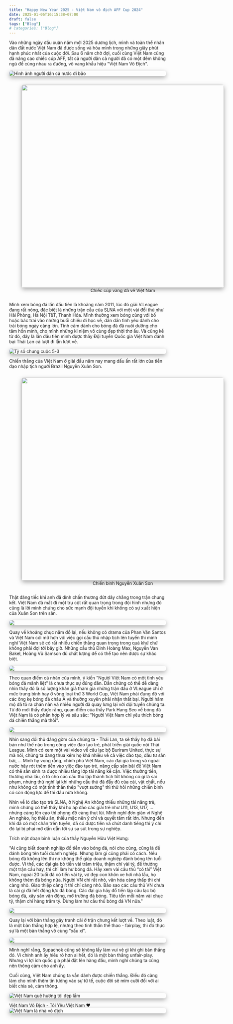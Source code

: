```yaml
---
title: "Happy New Year 2025 - Việt Nam vô địch AFF Cup 2024"
date: 2025-01-06T16:15:38+07:00
draft: false
tags: ["Blog"]
# categories: ["Blog"]
---
```


<style>
img {
    box-shadow: rgba(0, 0, 0, 0.35) 0px 5px 15px;
    border-radius: 6px;
    display: block; 
    margin-left: auto; 
    margin-right: auto;
}
</style>

Vào những ngày đầu xuân năm mới 2025 dương lịch, mình và toàn thể nhân dân đất nước Việt Nam đã được sống và hòa mình trong những giây phút hạnh phúc nhất của cuộc đời. Sau 6 năm chờ đợi, cuối cùng Việt Nam cũng đã nâng cao chiếc cúp AFF, tất cả người dân cả người đã có một đêm không ngủ để cùng nhau ra đường, vô vang khẩu hiệu "Việt Nam Vô Địch".  

![](./1.jpg "Hình ảnh người dân cả nước đi bão")

<!-- <img src="./1.jpg" style="display: block; margin-left: auto; margin-right: auto;"> -->

<div style="text-align: center;">
    <figure style="display: inline-block; text-align: center;">
        <img src="./2.jpg" style="height: 5 rem; width: 650px; max-width: 100%;" alt="">
        <figcaption>Chiếc cúp vàng đã về Việt Nam</figcaption>
    </figure>
</div>


<!-- <img src="./2.jpg" style="display: block; margin-left: auto; margin-right: auto;"> -->

Mình xem bóng đá lần đầu tiên là khoảng năm 2011, lúc đó giải V.League đang rất nóng, đặc biệt là những trận cầu của SLNA với một vài đối thủ như Hải Phòng, Hà Nội T&T, Thanh Hóa. Mình thường xem bóng cùng với bố hoặc bác trai vào những buổi chiều đi học về, dần dần tình yêu dành cho trái bóng ngày càng lớn. Tình cảm dành cho bóng đá đã nuôi dưỡng cho tâm hồn mình, cho mình những kỉ niệm vô cùng đẹp thời thơ ấu. 
Và cũng kể từ đó, đây là lần đầu tiên mình được thấy Đội tuyển Quốc gia Việt Nam đánh bại Thái Lan cả lượt đi lẫn lượt về. 

![](./4.jpg "Tỷ số chung cuộc 5-3")

<!-- <img src="./4.jpg" style="display: block; margin-left: auto; margin-right: auto;"> -->

Chiến thắng của Việt Nam ở giải đấu năm nay mang dấu ấn rất lớn của tiền đạo nhập tịch người Brazil Nguyễn Xuân Son. 

<div style="text-align: center;">
    <figure style="display: inline-block; text-align: center;">
        <img src="./5.jpg" style="height: 5 rem; width: 650px; max-width: 100%;" alt="">
        <figcaption>Chiến binh Nguyễn Xuân Son</figcaption>
    </figure>
</div>

<!-- <img src="./5.jpg" style="display: block; margin-left: auto; margin-right: auto;"> -->

Thật đáng tiếc khi anh đã dính chấn thương đứt dây chằng trong trận chung kết. Việt Nam đã mất đi một trụ cột rất quan trọng trong đội hình nhưng đó cũng là lời minh chứng cho sức mạnh đội tuyển khi không có sự xuất hiện của Xuân Son trên sân. 

<img src="./14.jpg" style="display: block; margin-left: auto; margin-right: auto;">

Quay về khoảng chục năm đổ lại, nếu không có drama của Phan Văn Santos và Việt Nam cởi mở hơn với việc gọi cầu thủ nhập tịch lên tuyển thì mình nghĩ Việt Nam sẽ có rất nhiều chiến thắng quan trọng trong quá khứ chứ không phải đợi tới bây giờ. Những cầu thủ Đinh Hoàng Max, Nguyễn Van Bakel, Hoàng Vũ Samson đủ chất lượng để có thể tạo nên được sự khác biệt. 

<img src="./7.jpg" style="display: block; margin-left: auto; margin-right: auto;">

Theo quan điểm cá nhân của mình, ý kiến "Người Việt Nam có một tình yêu bóng đá mãnh liệt" là chưa thực sự đúng đắn. Dẫn chứng có thể dễ dàng nhìn thấy đó là số lượng khán giả tham gia những trận đấu ở VLeague chỉ ở mức trung bình hay ở vòng loại thứ 3 World Cup, Việt Nam phải đụng độ với các ông kẹ bóng đá châu Á và thường xuyên phải nhận thất bại. Người hâm mộ đã tỏ ra chán nản và nhiều người đã quay lưng lại với đội tuyển chúng ta. Từ đó mới thấy được rằng, quan điểm của thầy Park Hang Seo về bóng đá Việt Nam là có phần hợp lý và sâu sắc: "Người Việt Nam chỉ yêu thích bóng đá chiến thắng mà thôi".  

<!-- <img src="./8.jpg" style="display: block; margin-left: auto; margin-right: auto;"> -->

<img src="./9.jpg" style="display: block; margin-left: auto; margin-right: auto;">

Nhìn sang đối thủ đáng gờm của chúng ta - Thái Lan, ta sẽ thấy họ đã bài bản như thế nào trong công việc đào tạo trẻ, phát triển giải quốc nội Thái League. Mình có xem một vài video về câu lạc bộ Buriram United, thực sự mà nói, chúng ta đang thua kém họ khá nhiều về cả việc đào tạo, đầu tư sân bãi, ... Mình hy vọng rằng, chính phủ Việt Nam, các đại gia trong và ngoài nước hãy rót thêm tiền vào việc đào tạo trẻ, nâng cấp sân bãi để Việt Nam có thể sản sinh ra được nhiều tầng lớp tài năng kế cận. Việc thưởng tiền, thưởng nhà lầu, ô tô cho các cầu thủ lập thành tích tốt không có gì là sai phạm, nhưng thử nghĩ lại khi những cầu thủ đã đầy đủ của cải, vật chất, nếu như không có một tinh thần thép "vượt sướng" thì thử hỏi những chiến binh có còn động lực để thi đấu nữa không. 

Nhìn về lò đào tạo trẻ SLNA, ở Nghệ An không thiếu những tài năng trẻ, minh chứng có thể thấy khi họ áp đảo các giải trẻ như U11, U13, U17, ... nhưng càng lên cao thì phong độ càng thụt lùi. Mình nghĩ đơn giản vì Nghệ An nghèo, họ thiếu ăn, thiếu mặc nên ý chí và quyết tâm rất lớn. Nhưng đến khi đã có một chân trên tuyển, đã có được tiền và chút danh tiếng thì ý chí đó lại bị phai mờ dần dẫn tới sự sa sút trong sự nghiệp. 

Trích một đoạn bình luận của thầy Nguyễn Hữu Việt Hưng: 

"Ai cũng biết doanh nghiệp đổ tiền vào bóng đá, nói cho cùng, cũng là để đánh bóng tên tuổi doanh nghiệp. Nhưng làm gì cũng phải có cách. Nếu bóng đã không lên thì nó không thể giúp doanh nghiệp đánh bóng tên tuổi được. Vì thế, các đại gia bỏ tiền vài trăm triệu, thậm chí vài tỷ, để thưởng một trận cầu hay, thì chỉ làm hư bóng đá. Hãy xem vài cầu thủ “có tài” Việt Nam, ngoài 20 tuổi đã có tiền vài tỷ, vợ đẹp con khôn xe hơi nhà lầu, họ không thèm đá bóng nữa. Người VN chí rất nhỏ, văn hóa càng thấp thì chí càng nhỏ. Giao thiệp càng ít thì chí càng nhỏ. Bảo sao các cầu thủ VN chưa là cái gì đã hết động lực đá bóng.
Các đại gia hãy đổ tiền lập câu lạc bộ bóng đá, xây sân vận động, mở trường đá bóng. Tiêu tốn mỗi năm vài chục tỷ, thậm chí hàng trăm tỷ. Đừng làm hư cầu thủ bóng đá VN nữa."

<img src="./11.jpg" style="display: block; margin-left: auto; margin-right: auto;">

Quay lại với bàn thắng gây tranh cãi ở trận chung kết lượt về. Theo luật, đó là một bàn thắng hợp lệ, nhưng theo tinh thần thể thao - fairplay, thì đó thực sự là một bàn thắng vô cùng "xấu xí". 

<img src="./12.jpg" style="display: block; margin-left: auto; margin-right: auto;">

Mình nghĩ rằng, Supachok cũng sẽ không lấy làm vui vẻ gì khi ghi bàn thắng đó. Vì chính anh ấy hiểu rõ hơn ai hết, đó là một bàn thắng unfair-play. Nhưng vì lợi ích quốc gia phải đặt lên hàng đầu, mình nghĩ chúng ta cũng nên thông cảm cho anh ấy. 

Cuối cùng, Việt Nam chúng ta vẫn dành được chiến thắng. Điều đó càng làm cho mình thêm tin tưởng vào sự tử tế, cuộc đời sẽ mỉm cười đối với ai biết chia sẻ, cảm thông. 

![](./13.jpg "Việt Nam quê hương tôi đẹp lắm")
<!-- <img src="./13.jpg" style="display: block; margin-left: auto; margin-right: auto;"> -->

Việt Nam Vô Địch - Tôi Yêu Việt Nam :heart:
![](./3.jpg "Việt Nam là nhà vô địch")
<!-- <img src="./3.jpg" style="display: block; margin-left: auto; margin-right: auto;"> -->

<!-- <img src="./10.jpg" style="display: block; margin-left: auto; margin-right: auto;"> -->
<!-- <img src="./6.jpg" style="display: block; margin-left: auto; margin-right: auto;"> -->